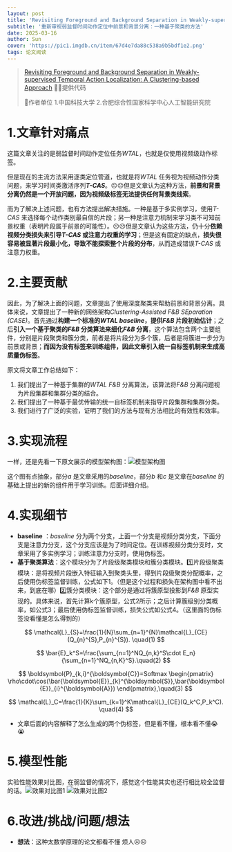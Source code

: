 ```yaml
---
layout: post
title: 'Revisiting Foreground and Background Separation in Weakly-supervised  Temporal Action Localization: A Clustering-based Approach ICCV 2023'
subtitle: '重新审视弱监督时间动作定位中前景和背景分离：一种基于聚类的方法'
date: 2025-03-16
author: Sun
cover: 'https://pic1.imgdb.cn/item/67d4e7da88c538a9b5bdf1e2.png'
tags: 论文阅读
---
```


> [Revisiting Foreground and Background Separation in Weakly-supervised  Temporal Action Localization: A Clustering-based Approach](https://openaccess.thecvf.com/content/ICCV2023/papers/Liu_Revisiting_Foreground_and_Background_Separation_in_Weakly-supervised_Temporal_Action_Localization_ICCV_2023_paper.pdf)
> 💐💐提供代码
> 
> 📌作者单位
> 1.中国科技大学
> 2.合肥综合性国家科学中心人工智能研究院

# 1.文章针对痛点

这篇文章关注的是弱监督时间动作定位任务*WTAL*，也就是仅使用视频级动作标签。

但是现在的主流方法采用逐类定位管道，也就是将*WTAL* 任务视为视频动作分类问题，来学习时间类激活序列***T-CAS***。☹☹但是文章认为这种方法，**前景和背景分离仍然是一个开放问题，因为视频级标签无法提供任何背景类线索**。

而为了解决上述问题，也有方法提出解决措施。一种是基于多实例学习，使用*T-CAS* 来选择每个动作类别最自信的片段；另一种是注意力机制来学习类不可知前景权重（表明片段属于前景的可能性）。☹☹但是文章认为这些方法，仍十分**依赖视频分类损失来引导*T-CAS* 或注意力权重的学习**；但是这有固定的缺点，**损失很容易被显著片段最小化，导致不能探索整个片段的分布**，从而造成错误*T-CAS* 或注意力权重。

# 2.主要贡献

因此，为了解决上面的问题，文章提出了使用深度聚类来帮助前景和背景分离。具体来说，文章提出了一种新的网络架构*Clustering-Assisted F&B SEparation (CASE)*。首先通过**构建一个标准的*WTAL baseline*，提供*F&B* 片段初始估计**；之后**引入一个基于聚类的*F&B* 分类算法来细化*F&B* 分离**，这个算法包含两个主要组件，分别是片段聚类和簇分类，前者是将片段分为多个簇，后者是将簇进一步分为前景或背景；**而因为没有标签来训练组件，因此文章引入统一自标签机制来生成高质量伪标签**。

原文将文章工作总结如下：

1. 我们提出了一种基于集群的*WTAL F&B* 分离算法，该算法将*F&B* 分离问题视为片段集群和集群分类的结合。
2. 我们提出了一种基于最优传输的统一自标签机制来指导片段集群和集群分类。
3. 我们进行了广泛的实验，证明了我们的方法与现有方法相比的有效性和效率。

# 3.实现流程

一样，还是先看一下原文展示的模型架构图：![模型架构图](https://pic1.imgdb.cn/item/67d50ca888c538a9b5be3ba6.png)

这个图有点抽象，部分*a* 是文章采用的*baseline*，部分*b* 和*c* 是文章在*baseline* 的基础上提出的新的组件用于学习训练。后面详细介绍。

# 4.实现细节

* **baseline** ：*baseline* 分为两个分支，上面一个分支是视频分类分支，下面分支是注意力分支，这个分支应该是为了时间定位。在训练视频分类分支时，文章采用了多实例学习；训练注意力分支时，使用伪标签。
* **基于聚类算法**：这个模块分为了片段级聚类模块和簇分类模块。1️⃣片段级聚类模块：是将视频片段嵌入特征输入到聚类头里，得到片段级聚类分配概率，之后使用伪标签监督训练，公式如下1。（但是这个过程和损失在架构图中看不出来，到底在哪）2️⃣簇分类模块：这个部分是通过将簇原型投影到*F&B* 原型实现的。具体来说，首先计算k个簇原型，公式2所示；之后计算簇级别分类概率，如公式3；最后使用伪标签监督训练，损失公式如公式4。（这里面的伪标签没看懂是怎么得到的）

$$
\mathcal{L}_{S}=\frac{1}{N}\sum_{n=1}^{N}\mathcal{L}_{CE}(Q_{n}^{S},P_{n}^{S}). \quad(1)
$$

$$
\bar{E}_k^S=\frac{\sum_{n=1}^NQ_{n,k}^S\cdot E_n}{\sum_{n=1}^NQ_{n,K}^S}.\quad(2)
$$

$$
\boldsymbol{P}_{k,i}^{\boldsymbol{C}}=Softmax
\begin{pmatrix}
\rho\cdot\cos(\bar{\boldsymbol{E}}_{k}^{\boldsymbol{S}},\bar{\boldsymbol{E}}_{i}^{\boldsymbol{A}})
\end{pmatrix},\quad(3)
$$

$$
\mathcal{L}_C=\frac{1}{K}\sum_{k=1}^K\mathcal{L}_{CE}(Q_k^C,P_k^C). \quad(4)
$$

* 文章后面的内容解释了怎么生成的两个伪标签，但是看不懂，根本看不懂😭😭


# 5.模型性能

实验性能效果对比图，在弱监督的情况下，感觉这个性能其实也还行相比较全监督的话。![效果对比图1](https://pic1.imgdb.cn/item/67d6341a88c538a9b5bef41c.png)
![效果对比图2](https://pic1.imgdb.cn/item/67d634b488c538a9b5bef439.png)

# 6.改进/挑战/问题/想法

* **想法**：这种太数学原理的论文都看不懂 烦人☹☹

